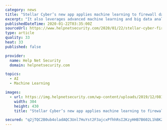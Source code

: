 ```yaml
---
category: news
title: "Stellar Cyber’s new app applies machine learning to firewall data to spot anomalies"
excerpt: "It also leverages advanced machine learning and big data analytics in conjunction with other detections to fuse context into the data. This process in effect adds a second set of eyes uncovering additional cyberthreats and anomalies, from firewall misconfigurations to Command and Control (command & control) Domain Generation Algorithms (DGA ..."
publishedDateTime: 2020-01-22T03:35:00Z
sourceUrl: https://www.helpnetsecurity.com/2020/01/22/stellar-cyber-firewall-traffic-analysis-application/
type: article
quality: 33
heat: 33
published: false

provider:
  name: Help Net Security
  domain: helpnetsecurity.com

topics:
  - AI
  - Machine Learning

images:
  - url: https://img.helpnetsecurity.com/wp-content/uploads/2019/12/08122003/insecure64.jpg
    width: 304
    height: 430
    title: "Stellar Cyber’s new app applies machine learning to firewall data to spot anomalies"

secured: "q2jTQC2B0ub4oladAQC3Unl7HuYst2F3ajcxPfhhRsI2KzyHHB7B602L1hBKZ54lY18rveKvqySy6bGSNa59b1+FG48PEpTpo0ggcjdSA2Xo+VBGns63THCq/69+Q914zmc0SIeC5TnOs2v6kV+CkD6i892+rtV1T8TNLCzzNI06yTM41N+pnRy3af0S1iRsakILGti5Ap8tEJD0izwhtR5xQnCukvUCikZhlq9nA4p7HUKW6GW7gFAE7aUtovyfQkRiR+EqMylasDnUP5b8EnhyPWqZ2k+n/pwWSgFU2CM9pCiUYjpGTktDfbDUbI7SrVTWEAnOXbaFuTBjJoBOD/n8SbbtDSe2/RdQlt/o8MO83DUFf5QcT9AG6SagjoR2vMYxKFEqcFdVOCKIpFO+khDHSSBktlV14oyyQsLl2biGN3p696eoQJRb2oq8uS+cjUQGAdmbX9iOq/cJjupS2w==;Xty0c86XBkxzhkP3sloQGQ=="
---
```


